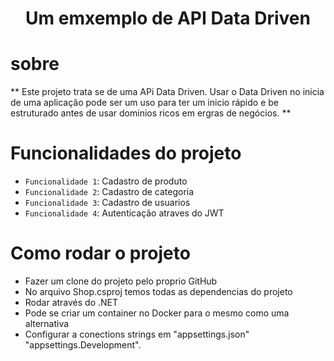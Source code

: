 <h1 align="center"> Um emxemplo de API Data Driven </h1>

# sobre

** Este projeto trata se de uma APi Data Driven. Usar o Data Driven no inicia de uma aplicação pode ser um
uso para ter um inicio rápido e be estruturado antes de usar dominios ricos em ergras de negócios. **

# Funcionalidades do projeto

- `Funcionalidade 1`: Cadastro de produto
- `Funcionalidade 2`: Cadastro de categoria
- `Funcionalidade 3`: Cadastro de usuarios
- `Funcionalidade 4`: Autenticação atraves do JWT

# Como rodar o projeto

- Fazer um clone do projeto pelo proprio GitHub
- No arquivo Shop.csproj temos todas as dependencias do projeto
- Rodar através do .NET
- Pode se criar um container no Docker para o mesmo como uma alternativa
- Configurar a conections strings em "appsettings.json" "appsettings.Development".
